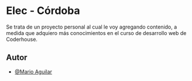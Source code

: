 
# Elec - Córdoba

Se trata de un proyecto personal al cual le voy agregando contenido, a medida que adquiero más conocimientos en el curso de desarrollo web de Coderhouse.


## Autor

- [@Mario Aguilar](https://github.com/Mariocba150)

